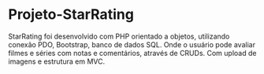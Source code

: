 # Projeto-StarRating 
StarRating foi desenvolvido com PHP orientado a objetos, utilizando conexão PDO, Bootstrap, banco de dados SQL. 
Onde o usuário pode avaliar filmes e séries com notas e comentários, através de CRUDs. 
Com upload de imagens e estrutura em MVC.
